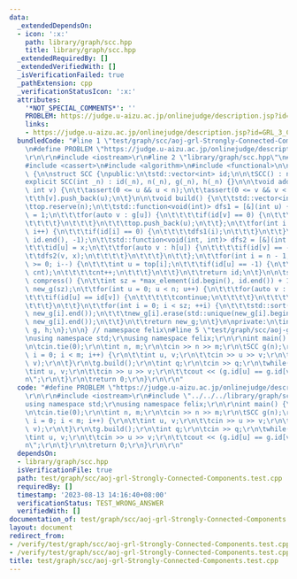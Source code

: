 ```yaml
---
data:
  _extendedDependsOn:
  - icon: ':x:'
    path: library/graph/scc.hpp
    title: library/graph/scc.hpp
  _extendedRequiredBy: []
  _extendedVerifiedWith: []
  _isVerificationFailed: true
  _pathExtension: cpp
  _verificationStatusIcon: ':x:'
  attributes:
    '*NOT_SPECIAL_COMMENTS*': ''
    PROBLEM: https://judge.u-aizu.ac.jp/onlinejudge/description.jsp?id=GRL_3_C
    links:
    - https://judge.u-aizu.ac.jp/onlinejudge/description.jsp?id=GRL_3_C
  bundledCode: "#line 1 \"test/graph/scc/aoj-grl-Strongly-Connected-Components.test.cpp\"\
    \n#define PROBLEM \"https://judge.u-aizu.ac.jp/onlinejudge/description.jsp?id=GRL_3_C\"\
    \r\n\r\n#include <iostream>\r\n#line 2 \"library/graph/scc.hpp\"\n#include <vector>\n\
    #include <cassert>\n#include <algorithm>\n#include <functional>\n\nnamespace felix\
    \ {\n\nstruct SCC {\npublic:\n\tstd::vector<int> id;\n\n\tSCC() : n(0) {}\n\t\
    explicit SCC(int _n) : id(_n), n(_n), g(_n), h(_n) {}\n\n\tvoid add_edge(int u,\
    \ int v) {\n\t\tassert(0 <= u && u < n);\n\t\tassert(0 <= v && v < n);\n\t\tg[u].push_back(v);\n\
    \t\th[v].push_back(u);\n\t}\n\n\tvoid build() {\n\t\tstd::vector<int> top;\n\t\
    \ttop.reserve(n);\n\t\tstd::function<void(int)> dfs1 = [&](int u) {\n\t\t\tid[u]\
    \ = 1;\n\t\t\tfor(auto v : g[u]) {\n\t\t\t\tif(id[v] == 0) {\n\t\t\t\t\tdfs1(v);\n\
    \t\t\t\t}\n\t\t\t}\n\t\t\ttop.push_back(u);\n\t\t};\n\t\tfor(int i = 0; i < n;\
    \ i++) {\n\t\t\tif(id[i] == 0) {\n\t\t\t\tdfs1(i);\n\t\t\t}\n\t\t}\n\t\tstd::fill(id.begin(),\
    \ id.end(), -1);\n\t\tstd::function<void(int, int)> dfs2 = [&](int u, int x) {\n\
    \t\t\tid[u] = x;\n\t\t\tfor(auto v : h[u]) {\n\t\t\t\tif(id[v] == -1) {\n\t\t\t\
    \t\tdfs2(v, x);\n\t\t\t\t}\n\t\t\t}\n\t\t};\n\t\tfor(int i = n - 1, cnt = 0; i\
    \ >= 0; i--) {\n\t\t\tint u = top[i];\n\t\t\tif(id[u] == -1) {\n\t\t\t\tdfs2(u,\
    \ cnt);\n\t\t\t\tcnt++;\n\t\t\t}\n\t\t}\n\t\treturn id;\n\t}\n\n\tstd::vector<std::vector<int>>\
    \ compress() {\n\t\tint sz = *max_element(id.begin(), id.end()) + 1;\n\t\tstd::vector<std::vector<int>>\
    \ new_g(sz);\n\t\tfor(int u = 0; u < n; u++) {\n\t\t\tfor(auto v : g[u]) {\n\t\
    \t\t\tif(id[u] == id[v]) {\n\t\t\t\t\tcontinue;\n\t\t\t\t}\n\t\t\t\tnew_g[id[u]].push_back(id[v]);\n\
    \t\t\t}\n\t\t}\n\t\tfor(int i = 0; i < sz; ++i) {\n\t\t\tstd::sort(new_g[i].begin(),\
    \ new_g[i].end());\n\t\t\tnew_g[i].erase(std::unique(new_g[i].begin(), new_g[i].end()),\
    \ new_g[i].end());\n\t\t}\n\t\treturn new_g;\n\t}\n\nprivate:\n\tint n;\n\tstd::vector<std::vector<int>>\
    \ g, h;\n};\n\n} // namespace felix\n#line 5 \"test/graph/scc/aoj-grl-Strongly-Connected-Components.test.cpp\"\
    \nusing namespace std;\r\nusing namespace felix;\r\n\r\nint main() {\r\n\tios::sync_with_stdio(false);\r\
    \n\tcin.tie(0);\r\n\tint n, m;\r\n\tcin >> n >> m;\r\n\tSCC g(n);\r\n\tfor(int\
    \ i = 0; i < m; i++) {\r\n\t\tint u, v;\r\n\t\tcin >> u >> v;\r\n\t\tg.add_edge(u,\
    \ v);\r\n\t}\r\n\tg.build();\r\n\tint q;\r\n\tcin >> q;\r\n\twhile(q--) {\r\n\t\
    \tint u, v;\r\n\t\tcin >> u >> v;\r\n\t\tcout << (g.id[u] == g.id[v]) << \"\\\
    n\";\r\n\t}\r\n\treturn 0;\r\n}\r\n\r\n"
  code: "#define PROBLEM \"https://judge.u-aizu.ac.jp/onlinejudge/description.jsp?id=GRL_3_C\"\
    \r\n\r\n#include <iostream>\r\n#include \"../../../library/graph/scc.hpp\"\r\n\
    using namespace std;\r\nusing namespace felix;\r\n\r\nint main() {\r\n\tios::sync_with_stdio(false);\r\
    \n\tcin.tie(0);\r\n\tint n, m;\r\n\tcin >> n >> m;\r\n\tSCC g(n);\r\n\tfor(int\
    \ i = 0; i < m; i++) {\r\n\t\tint u, v;\r\n\t\tcin >> u >> v;\r\n\t\tg.add_edge(u,\
    \ v);\r\n\t}\r\n\tg.build();\r\n\tint q;\r\n\tcin >> q;\r\n\twhile(q--) {\r\n\t\
    \tint u, v;\r\n\t\tcin >> u >> v;\r\n\t\tcout << (g.id[u] == g.id[v]) << \"\\\
    n\";\r\n\t}\r\n\treturn 0;\r\n}\r\n\r\n"
  dependsOn:
  - library/graph/scc.hpp
  isVerificationFile: true
  path: test/graph/scc/aoj-grl-Strongly-Connected-Components.test.cpp
  requiredBy: []
  timestamp: '2023-08-13 14:16:40+08:00'
  verificationStatus: TEST_WRONG_ANSWER
  verifiedWith: []
documentation_of: test/graph/scc/aoj-grl-Strongly-Connected-Components.test.cpp
layout: document
redirect_from:
- /verify/test/graph/scc/aoj-grl-Strongly-Connected-Components.test.cpp
- /verify/test/graph/scc/aoj-grl-Strongly-Connected-Components.test.cpp.html
title: test/graph/scc/aoj-grl-Strongly-Connected-Components.test.cpp
---
```

